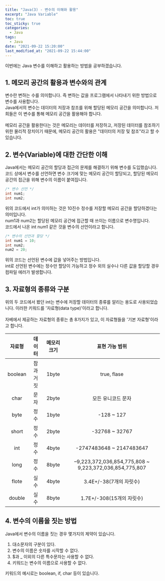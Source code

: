```yaml
---
title: "Java(3) - 변수의 이해와 활용"
excerpt: "Java Variable"
toc: true
toc_sticky: true
categories:
  - Java
tags:
  - Java
date: "2021-09-22 15:20:00"
last_modified_at: "2021-09-22 15:44:00"
---
```


이번에는 Java 변수를 이해하고 활용하는 방법을 공부하겠습니다.

## 1. 메모리 공간의 활용과 변수와의 관계

변수란 변하는 수를 의미합니다. 즉 변하는 값을 프로그램에서 나타내기 위한 방법으로 변수를 사용합니다.<br/>
Java에서의 변수는 데이터의 저장과 참조를 위해 할당된 메모리 공간을 의미합니다. 저희들은 이 변수를 통해 메모리 공간을
활용해야 합니다.<br/><br/>
메모리 공간을 활용한다는 것은 메모리는 데이터를 저장하고, 저장된 데이터를 참조하기 위한 물리적 장치이기 때문에,
메모리 공간의 활용은 "데이터의 저장 및 참조"라고 할 수 있습니다.<br/>

## 2. 변수(Variable)에 대한 간단한 이해

Java에서는 메모리 공간의 할당과 접근의 문제를 해결하기 위해 변수를 도입했습니다.<br/>
코드 상에서 변수를 선언하면 변수 크기에 맞는 메모리 공간이 할당되고, 할당된 메모리 공간의 접근을 위해
변수의 이름이 붙여집니다.

```java
/* 변수 선언 */
int num1;
int num2;
```

위의 코드에서 int가 의미하는 것은 10진수 정수를 저장할 메모리 공간을 할당하겠다는 의미입니다.<br/>
num1과 num2는 할당된 메모리 공간에 접근할 때 쓰이는 이름으로 변수명입니다.<br/>
코드에서 나온 int num1 같은 것을 변수의 선언이라고 합니다.

```java
/* 변수의 선언과 할당 */
int num1 = 10;
int num2;
num2 = 20;
```

위의 코드는 선언된 변수에 값을 넣어주는 방법입니다.<br/>
int로 선언된 변수에는 정수만 할당이 가능하고 정수 외의 실수나 다른 값을 할당할 경우
컴파일 에러가 발생합니다.

## 3. 자료형의 종류와 구분

위의 두 코드에서 봤던 int는 변수에 저장할 데이터의 종류를 알리는 용도로 사용되었습니다.
이러한 키워드를 '자료형(data type)'이라고 합니다. <br/><br/>
자베에서 제공하는 자료형의 종류는 총 8가지가 있고, 이 자료형들을 '기본 자료형'이라고 합니다.

| 자료형  |  데이터   | 메모리 크기 |                     표현 가능 범위                     |
| :-----: | :-------: | :---------: | :----------------------------------------------------: |
| boolean | 참과 거짓 |    1byte    |                      true, flase                       |
|  char   |   문자    |    2byte    |                   모든 유니코드 문자                   |
|  byte   |   정수    |    1byte    |                       -128 ~ 127                       |
|  short  |   정수    |    2byte    |                     -32768 ~ 32767                     |
|   int   |   정수    |    4byte    |                -2747483648 ~ 2147483647                |
|  long   |   정수    |    8byte    | –9,223,372,036,854,775,808 ~ 9,223,372,036,854,775,807 |
|  flote  |   실수    |    4byte    |                3.4E+/-38(7개의 자릿수)                 |
| double  |   실수    |    8byte    |               1.7E+/-308(15개의 자릿수)                |

## 4. 변수의 이름을 짓는 방법

Java에서 변수의 이름을 짓는 경우 몇가지의 제약이 있습니다.

1. 대소문자의 구분이 있다.
2. 변수의 이름은 숫자를 시작할 수 없다.
3. $과 \_ 이외의 다른 특수문자는 사용할 수 없다.
4. 키워드는 변수의 이름으로 사용할 수 없다.

키워드의 예시로는 boolean, if, char 등이 있습니다.
